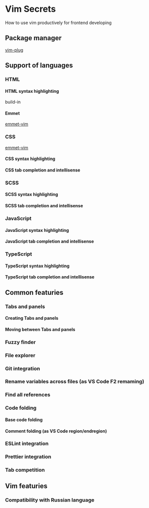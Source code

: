 # Vim Secrets
How to use vim productively for frontend developing

## Package manager

[vim-plug](https://github.com/junegunn/vim-plug)

## Support of languages

### HTML

#### HTML syntax highlighting

build-in

#### Emmet

[emmet-vim](https://github.com/mattn/emmet-vim)

### CSS

[emmet-vim](https://github.com/mattn/emmet-vim)

#### CSS syntax highlighting

#### CSS tab completion and intellisense

### SCSS

#### SCSS syntax highlighting

#### SCSS tab completion and intellisense

### JavaScript 

#### JavaScript syntax highlighting

#### JavaScript tab completion and intellisense

### TypeScript 

#### TypeScript syntax highlighting

#### TypeScript tab completion and intellisense

## Common featuries

### Tabs and panels

#### Creating Tabs and panels

#### Moving between Tabs and panels

### Fuzzy finder

### File explorer

### Git integration

### Rename variables across files (as VS Code F2 remaming)

### Find all references

### Code folding

#### Base code folding

#### Comment folding (as VS Code region/endregion)

### ESLint integration

### Prettier integration

### Tab competition

## Vim featuries

### Compatibility with Russian language
